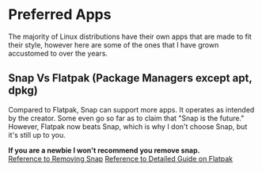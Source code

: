 # Preferred Apps
The majority of Linux distributions have their own apps that are made to fit their style, however here are some of the ones that I have grown accustomed to over the years.

## Snap Vs Flatpak (Package Managers except apt, dpkg)
Compared to Flatpak, Snap can support more apps. It operates as intended by the creator. Some even go so far as to claim that "Snap is the future." However, Flatpak now beats Snap, which is why I don't choose Snap, but it's still up to you.

**If you are a newbie I won't recommend you remove snap.**  
[Reference to Removing Snap](https://www.kevin-custer.com/blog/disabling-snaps-in-ubuntu-20-04/) 
[Reference to Detailed Guide on Flatpak](https://itsfoss.com/flatpak-guide/) 